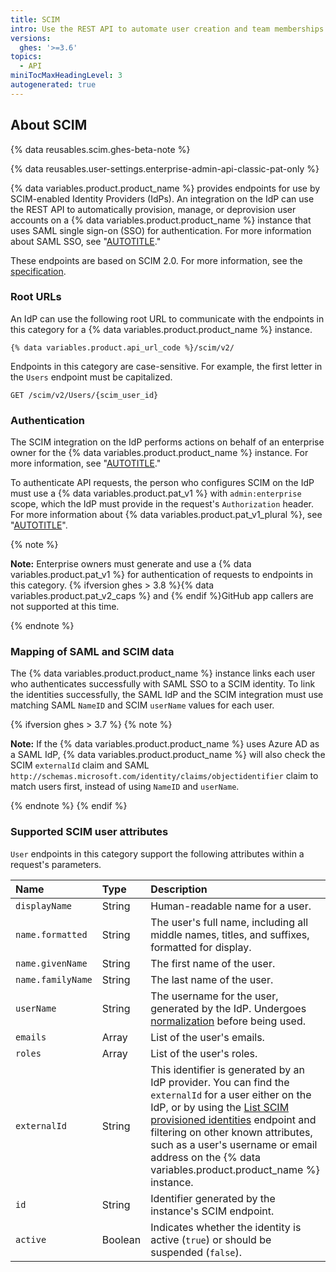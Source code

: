 ```yaml
---
title: SCIM
intro: Use the REST API to automate user creation and team memberships with SCIM.
versions:
  ghes: '>=3.6'
topics:
  - API
miniTocMaxHeadingLevel: 3
autogenerated: true
---
```


## About SCIM

{% data reusables.scim.ghes-beta-note %}

{% data reusables.user-settings.enterprise-admin-api-classic-pat-only %}

{% data variables.product.product_name %} provides endpoints for use by SCIM-enabled Identity Providers (IdPs). An integration on the IdP can use the REST API to automatically provision, manage, or deprovision user accounts on a {% data variables.product.product_name %} instance that uses SAML single sign-on (SSO) for authentication. For more information about SAML SSO, see "[AUTOTITLE](/admin/identity-and-access-management/using-saml-for-enterprise-iam/about-saml-for-enterprise-iam)."

These endpoints are based on SCIM 2.0. For more information, see the [specification](https://www.simplecloud.info/#Specification).

### Root URLs

An IdP can use the following root URL to communicate with the endpoints in this category for a {% data variables.product.product_name %} instance.

```
{% data variables.product.api_url_code %}/scim/v2/
```

Endpoints in this category are case-sensitive. For example, the first letter in the `Users` endpoint must be capitalized.

```shell
GET /scim/v2/Users/{scim_user_id}
```

### Authentication

The SCIM integration on the IdP performs actions on behalf of an enterprise owner for the {% data variables.product.product_name %} instance. For more information, see "[AUTOTITLE](/admin/user-management/managing-users-in-your-enterprise/roles-in-an-enterprise#enterprise-owners)."

To authenticate API requests, the person who configures SCIM on the IdP must use a {% data variables.product.pat_v1 %} with `admin:enterprise` scope, which the IdP must provide in the request's `Authorization` header. For more information about {% data variables.product.pat_v1_plural %}, see "[AUTOTITLE](/authentication/keeping-your-account-and-data-secure/creating-a-personal-access-token)".

{% note %}

**Note:** Enterprise owners must generate and use a {% data variables.product.pat_v1 %} for authentication of requests to endpoints in this category. {% ifversion ghes > 3.8 %}{% data variables.product.pat_v2_caps %} and {% endif %}GitHub app callers are not supported at this time.

{% endnote %}

### Mapping of SAML and SCIM data
  
The {% data variables.product.product_name %} instance links each user who authenticates successfully with SAML SSO to a SCIM identity. To link the identities successfully, the SAML IdP and the SCIM integration must use matching SAML `NameID` and SCIM `userName` values for each user.

{% ifversion ghes > 3.7 %}
{% note %}

**Note:** If the {% data variables.product.product_name %} uses Azure AD as a SAML IdP, {% data variables.product.product_name %} will also check the SCIM `externalId` claim and SAML `http://schemas.microsoft.com/identity/claims/objectidentifier` claim to match users first, instead of using `NameID` and `userName`.

{% endnote %}
{% endif %}

### Supported SCIM user attributes

`User` endpoints in this category support the following attributes within a request's parameters.

| Name | Type | Description |
| :- | :- | :- |
| `displayName` | String | Human-readable name for a user. |
| `name.formatted` | String | The user's full name, including all middle names, titles, and suffixes, formatted for display.
| `name.givenName` | String | The first name of the user. |
| `name.familyName` | String | The last name of the user. |
| `userName` | String | The username for the user, generated by the IdP. Undergoes [normalization](/admin/identity-and-access-management/managing-iam-for-your-enterprise/username-considerations-for-external-authentication#about-username-normalization) before being used. 
| `emails` | Array | List of the user's emails. |
| `roles` | Array | List of the user's roles. |
| `externalId` | String | This identifier is generated by an IdP provider. You can find the `externalId` for a user either on the IdP, or by using the [List SCIM provisioned identities](#list-scim-provisioned-identities-for-an-enterprise) endpoint and filtering on other known attributes, such as a user's username or email address on the {% data variables.product.product_name %} instance. |
| `id` | String | Identifier generated by the instance's SCIM endpoint. |
| `active` | Boolean | Indicates whether the identity is active (`true`) or should be suspended (`false`). |


<!-- Content after this section is automatically generated -->
